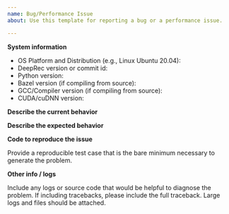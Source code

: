 ```yaml
---
name: Bug/Performance Issue
about: Use this template for reporting a bug or a performance issue.

---
```


**System information**
- OS Platform and Distribution (e.g., Linux Ubuntu 20.04):
- DeepRec version or commit id:
- Python version:
- Bazel version (if compiling from source):
- GCC/Compiler version (if compiling from source):
- CUDA/cuDNN version:

**Describe the current behavior**

**Describe the expected behavior**

**Code to reproduce the issue**

Provide a reproducible test case that is the bare minimum necessary to generate the problem.

**Other info / logs**

Include any logs or source code that would be helpful to diagnose the problem. If including tracebacks, please include the full traceback. Large logs and files should be attached.
